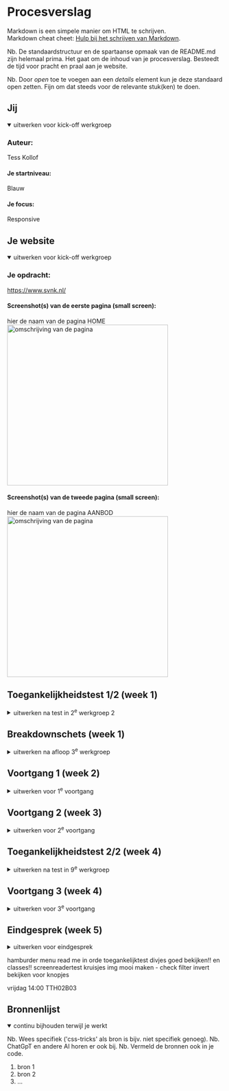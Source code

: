 # Procesverslag
Markdown is een simpele manier om HTML te schrijven.  
Markdown cheat cheet: [Hulp bij het schrijven van Markdown](https://github.com/adam-p/markdown-here/wiki/Markdown-Cheatsheet).

Nb. De standaardstructuur en de spartaanse opmaak van de README.md zijn helemaal prima. Het gaat om de inhoud van je procesverslag. Besteedt de tijd voor pracht en praal aan je website.

Nb. Door *open* toe te voegen aan een *details* element kun je deze standaard open zetten. Fijn om dat steeds voor de relevante stuk(ken) te doen.





## Jij

<details open>
  <summary>uitwerken voor kick-off werkgroep</summary>

  ### Auteur:
  Tess Kollof

  #### Je startniveau:
  Blauw

  #### Je focus:
  Responsive
 
</details>





## Je website

<details open>
  <summary>uitwerken voor kick-off werkgroep</summary>

  ### Je opdracht:
  https://www.svnk.nl/

  #### Screenshot(s) van de eerste pagina (small screen): 
  hier de naam van de pagina HOME 
  <img src="readme-images/screenshot_home.png" width="375px" alt="omschrijving van de pagina">

  #### Screenshot(s) van de tweede pagina (small screen):
  hier de naam van de pagina AANBOD
  <img src="readme-images/screenshot_aanbod.png" width="375px" alt="omschrijving van de pagina">
 
</details>



## Toegankelijkheidstest 1/2 (week 1)

<details>
  <summary>uitwerken na test in 2<sup>e</sup> werkgroep 2</summary>

  ### Bevindingen
  Lijst met je bevindingen die in de test naar voren kwamen:
  De narrator sloeg verschillende vlakken tekst over, verder zijn bepaalde buttons na het hoveren onleesbaar voor mensen met een visuele beperking.
  Ook is er geen alt tekst toegevoegd bij de afbeeldingen.

</details>



## Breakdownschets (week 1)

<details>
  <summary>uitwerken na afloop 3<sup>e</sup> werkgroep</summary>

  ### de hele pagina: 
  <img src="readme-images/dummy-plaatje.jpg" width="375px" alt="breakdown van de hele pagina">

  ### dynamisch deel (bijv menu): 
  <img src="readme-images/dummy-plaatje.jpg" width="375px" alt="breakdown van een dynamisch deel">

  ### wellicht nog een dynamisch deel (bijv filter): 
  <img src="readme-images/dummy-plaatje.jpg" width="375px" alt="breakdown van nog een dynamisch deel">

</details>





## Voortgang 1 (week 2)

<details>
  <summary>uitwerken voor 1<sup>e</sup> voortgang</summary>

  ### Stand van zaken
  hier dit ging goed & dit was lastig (neem ook screenshots op van delen van je website en code)
  <img src="readme-images/Screenshot_versie_1.png" width="375px" alt="home scherm van de pagina">

  ### Agenda voor meeting
  samen met je groepje opstellen

  | student 1      | student 2          | student 3    | student 4        |
  | ---            | ---                | ---          | ---              |
  | dit bespreken  | en dit             | en ik dit    | en dan ik dat    |
  | en dat ook nog | dit als er tijd is | nog een punt | dit wil ik zeker |
  | ...            | ...                | ...          | ...              |

- Hoe krijg je tekst over plaatjes?
- hoe werken grids, hoe voeg je deze toe aan je website?
- watvoor elementen kun je het beste gebruiken inplaats van een div?

  ### Verslag van meeting
  hier na afloop snel de uitkomsten van de meeting vastleggen

  - punt 1
  - punt 2
  - nog een punt
  - ...

</details>





## Voortgang 2 (week 3)

<details>
  <summary>uitwerken voor 2<sup>e</sup> voortgang</summary>

  ### Stand van zaken
  hier dit ging goed & dit was lastig (neem ook screenshots op van delen van je website en code)


  ### Agenda voor meeting
  samen met je groepje opstellen

  | student 1      | student 2          | student 3    | student 4        |
  | ---            | ---                | ---          | ---              |
  | dit bespreken  | en dit             | en ik dit    | en dan ik dat    |
  | en dat ook nog | dit als er tijd is | nog een punt | dit wil ik zeker |
  | ...            | ...                | ...          | ...              |


  ### Verslag van meeting
  hier na afloop snel de uitkomsten van de meeting vastleggen

  - ik heb meer over grid geleerd, bijvoorbeeld hoe ik mijn h2 boven de rest kreeg dit was erg handig om verder met een website te kunnen.
  Ik heb geleerd hoe ik een form moet maken en de tekst ervoor moet verbergen wat handig is voor het formulier dat ik moet maken voor
  mijn website. https://www.a11yproject.com/posts/how-to-hide-content/ Verder ben ik van groot naar klein gegaan in plaats van andersom,
  dus ik moet veel aanpassen in mijn code zodat dit weer klopt en van klein naar groot gaan werken. Verder staat alles nu wel goed kwa header main footer, en sections dus dat scheelt. Ik weet nu in iedergeval hoe ik het beter moet doen voor de tweede pagina. Ook weet ik nu hoe ik een formulier moet maken.

</details>





## Toegankelijkheidstest 2/2 (week 4)

<details>
  <summary>uitwerken na test in 9<sup>e</sup> werkgroep</summary>

  ### Bevindingen
  Lijst met je bevindingen die in de test naar voren kwamen (geef ook aan wat er verbeterd is):

</details>





## Voortgang 3 (week 4)

<details>
  <summary>uitwerken voor 3<sup>e</sup> voortgang</summary>

  ### Stand van zaken
  Ik heb hier geleerd hoe ik objecten kan laten zweven boven een afbeelding, dit is erg handig voor mijn
  aanbod pagina.


  ### Agenda voor meeting
  samen met je groepje opstellen

  | student 1      | student 2          | student 3    | student 4        |
  | ---            | ---                | ---          | ---              |
  | dit bespreken  | en dit             | en ik dit    | en dan ik dat    |
  | en dat ook nog | dit als er tijd is | nog een punt | dit wil ik zeker |
  | ...            | ...                | ...          | ...              |
- mag ik de buttons zo gebruiken of moet ik hier iets anders voor in de plaats gebruiken?
- hoe verberg ik de filter opties in een filter knop?

  ### Verslag van meeting
  hier na afloop snel de uitkomsten van de meeting vastleggen

  - ik weet nu hoe ik dingen kan verbergen zodat ze niet meer zichtbaar zijn op de pagina.

handige links: https://css-tricks.com/auto-sizing-columns-css-grid-auto-fill-vs-auto-fit/
https://developer.mozilla.org/en-US/docs/Web/HTML/Element/menu
https://www.geeksforgeeks.org/how-to-create-a-progress-bar-using-html-and-css/
https://developer.mozilla.org/en-US/docs/Web/HTML/Element/select
https://www.a11yproject.com/posts/how-to-hide-content/
https://www.youtube.com/watch?v=3T0gjtXRNC0&ab_channel=Coding2GO 
https://www.youtube.com/watch?v=9LZGB3OLXNQ&t=249s&ab_channel=GreatStack
</details>





## Eindgesprek (week 5)

<details>
  <summary>uitwerken voor eindgesprek</summary>

  ### Je uitkomst - karakteristiek screenshots:
  <img src="readme-images/dummy-plaatje.jpg" width="375px" alt="uitomst opdracht 1">


  ### Dit ging goed/Heb ik geleerd: 
  Korte omschrijving met plaatjes

  <img src="readme-images/dummy-plaatje.jpg" width="375px" alt="top">


  ### Dit was lastig/Is niet gelukt:
  Korte omschrijving met plaatjes

  <img src="readme-images/dummy-plaatje.jpg" width="375px" alt="bummer">
</details>

hamburder menu
read me in orde
toegankelijktest
divjes goed bekijken!!
en classes!!
screenreadertest
kruisjes img mooi maken - check
filter invert bekijken voor knopjes

vrijdag 14:00 TTH02B03


## Bronnenlijst

<details open>
  <summary>continu bijhouden terwijl je werkt</summary>

  Nb. Wees specifiek ('css-tricks' als bron is bijv. niet specifiek genoeg). 
  Nb. ChatGpT en andere AI horen er ook bij.
  Nb. Vermeld de bronnen ook in je code.

  1. bron 1
  2. bron 2
  3. ...

</details>